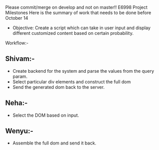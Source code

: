 Please commit/merge on develop and not on master!!
E6998 Project Milestones
Here is the summary of work that needs to be done before October 14
* Objective: Create a script which can take in user input and display different
customized content based on certain probability.

Workflow:-
## Shivam:-
* Create backend for the system and parse the values from the query param.
* Select particular div elements and construct the full dom
* Send the generated dom back to the server.

## Neha:-
* Select the DOM based on input.

## Wenyu:-
* Assemble the full dom and send it back.
